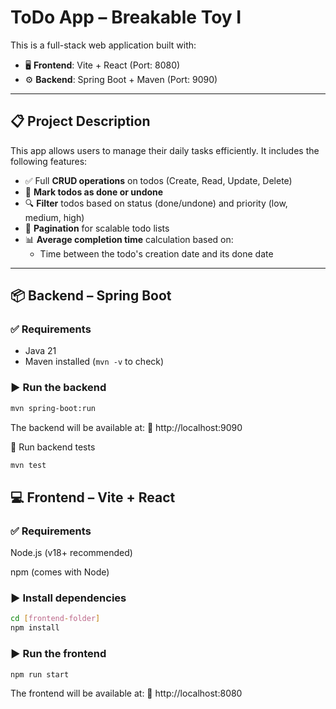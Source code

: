 # ToDo App – Breakable Toy I

This is a full-stack web application built with:

- 🖥️ **Frontend**: Vite + React (Port: 8080)
- ⚙️ **Backend**: Spring Boot + Maven (Port: 9090)

---
## 📋 Project Description

This app allows users to manage their daily tasks efficiently. It includes the following features:

- ✅ Full **CRUD operations** on todos (Create, Read, Update, Delete)
- 🔄 **Mark todos as done or undone**
- 🔍 **Filter** todos based on status (done/undone) and priority (low, medium, high)
- 📄 **Pagination** for scalable todo lists
- 📊 **Average completion time** calculation based on:
  - Time between the todo's creation date and its done date
---

## 📦 Backend – Spring Boot

### ✅ Requirements

- Java 21
- Maven installed (`mvn -v` to check)

### ▶️ Run the backend

```bash
mvn spring-boot:run
```
The backend will be available at:
📍 http://localhost:9090

🧪 Run backend tests
```bash
mvn test
```

## 💻 Frontend – Vite + React
### ✅ Requirements
Node.js (v18+ recommended)

npm (comes with Node)

### ▶️ Install dependencies
```bash
cd [frontend-folder]
npm install
```
### ▶️ Run the frontend
```bash
npm run start
```
The frontend will be available at:
📍 http://localhost:8080
